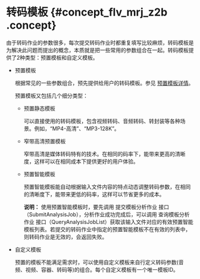 # 转码模板 {#concept_flv_mrj_z2b .concept}

由于转码作业的参数很多，每次提交转码作业时都重复填写比较麻烦，转码模板是为解决此问题而提出的概念，本质就是把一些常用的参数组合在一起。转码模板提供了2种类型：预置模板和自定义模板。

-   预置模板

    根据常见的一些参数组合，预先提供给用户的转码模板。参见 [预置模板详情](../../../../intl.zh-CN/API参考/附录/预置模版详情.md#)。

    预置模板又包括几个细分类型：

    -   预置静态模板

        可以直接使用的转码模板，包含视频转码、音频转码、转封装等各种场景。例如，“MP4-高清”、“MP3-128K”。

    -   窄带高清预置模板

        窄带高清是媒体转码特有的技术。在相同的码率下，能带来更高的清晰度，这样可以在相同成本下提供更好的用户体验。

    -   预置智能模板

        预置智能模板能自动根据输入文件内容的特点动态调整转码参数，在相同的清晰度下，能带来更低的码率，这样可以节省更多的成本。

        **说明：** 使用预置智能模板时，要先调用 提交模板分析作业 接口（SubmitAnalysisJob），分析作业成功完成后，可以调用 查询模板分析作业 接口（QueryAnalysisJobList）获取该输入文件对应的有效预置智能模板列表。若提交的转码作业中指定的预置智能模板不在有效的列表中，则转码作业是无效的，会返回失败。


-   自定义模板

    预置的模板不能满足需求时，可以使用自定义模板来自行定义转码参数\(音频、视频、容器、转码等\)的组合。每个自定义模板有一个唯一模板ID。


